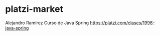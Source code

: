 # platzi-market
Alejandro Ramírez
Curso de Java Spring
https://platzi.com/clases/1996-java-spring


